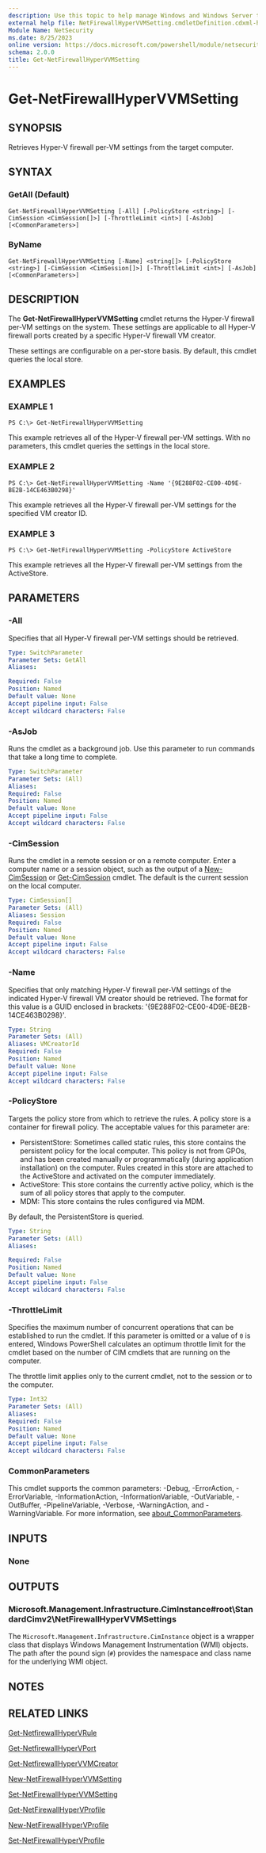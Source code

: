```yaml
---
description: Use this topic to help manage Windows and Windows Server technologies with Windows PowerShell.
external help file: NetFirewallHyperVVMSetting.cmdletDefinition.cdxml-help.xml
Module Name: NetSecurity
ms.date: 8/25/2023
online version: https://docs.microsoft.com/powershell/module/netsecurity/get-netfirewallhypervvmsetting?view=windowsserver2022-ps&wt.mc_id=ps-gethelp
schema: 2.0.0
title: Get-NetFirewallHyperVVMSetting
---
```


# Get-NetFirewallHyperVVMSetting

## SYNOPSIS
Retrieves Hyper-V firewall per-VM settings from the target computer.

## SYNTAX

### GetAll (Default)
```
Get-NetFirewallHyperVVMSetting [-All] [-PolicyStore <string>] [-CimSession <CimSession[]>] [-ThrottleLimit <int>] [-AsJob]  [<CommonParameters>]
```

### ByName
```
Get-NetFirewallHyperVVMSetting [-Name] <string[]> [-PolicyStore <string>] [-CimSession <CimSession[]>] [-ThrottleLimit <int>] [-AsJob]  [<CommonParameters>]
```

## DESCRIPTION

The **Get-NetFirewallHyperVVMSetting** cmdlet returns the Hyper-V firewall per-VM settings on the system. These settings are applicable to all Hyper-V firewall ports created by a specific Hyper-V firewall VM creator.


These settings are configurable on a per-store basis. By default, this cmdlet queries the local store.

## EXAMPLES

### EXAMPLE 1
```
PS C:\> Get-NetFirewallHyperVVMSetting
```

This example retrieves all of the Hyper-V firewall per-VM settings. With no parameters, this cmdlet queries the settings in the local store.


### EXAMPLE 2
```
PS C:\> Get-NetFirewallHyperVVMSetting -Name '{9E288F02-CE00-4D9E-BE2B-14CE463B0298}'
```

This example retrieves all the Hyper-V firewall per-VM settings for the specified VM creator ID.


### EXAMPLE 3
```
PS C:\> Get-NetFirewallHyperVVMSetting -PolicyStore ActiveStore
```

This example retrieves all the Hyper-V firewall per-VM settings from the ActiveStore.


## PARAMETERS

### -All
Specifies that all Hyper-V firewall per-VM settings should be retrieved.

```yaml
Type: SwitchParameter
Parameter Sets: GetAll
Aliases: 

Required: False
Position: Named
Default value: None
Accept pipeline input: False
Accept wildcard characters: False
```

### -AsJob
Runs the cmdlet as a background job. Use this parameter to run commands that take a long time to complete.

```yaml
Type: SwitchParameter
Parameter Sets: (All)
Aliases: 
Required: False
Position: Named
Default value: None
Accept pipeline input: False
Accept wildcard characters: False
```

### -CimSession
Runs the cmdlet in a remote session or on a remote computer.
Enter a computer name or a session object, such as the output of a [New-CimSession](https://go.microsoft.com/fwlink/p/?LinkId=227967) or [Get-CimSession](https://go.microsoft.com/fwlink/p/?LinkId=227966) cmdlet.
The default is the current session on the local computer.

```yaml
Type: CimSession[]
Parameter Sets: (All)
Aliases: Session
Required: False
Position: Named
Default value: None
Accept pipeline input: False
Accept wildcard characters: False
```

### -Name
Specifies that only matching Hyper-V firewall per-VM settings of the indicated Hyper-V firewall VM creator should be retrieved.
The format for this value is a GUID enclosed in brackets: '{9E288F02-CE00-4D9E-BE2B-14CE463B0298}'.

```yaml
Type: String
Parameter Sets: (All)
Aliases: VMCreatorId
Required: False
Position: Named
Default value: None
Accept pipeline input: False
Accept wildcard characters: False
```

### -PolicyStore
Targets the policy store from which to retrieve the rules. 
A policy store is a container for firewall policy. 
The acceptable values for this parameter are:
- PersistentStore: Sometimes called static rules, this store contains the persistent policy for the local computer.
This policy is not from GPOs, and has been created manually or programmatically (during application installation) on the computer.
Rules created in this store are attached to the ActiveStore and activated on the computer immediately. 
- ActiveStore: This store contains the currently active policy, which is the sum of all policy stores that apply to the computer.
- MDM: This store contains the rules configured via MDM.

By default, the PersistentStore is queried.

```yaml
Type: String
Parameter Sets: (All)
Aliases: 

Required: False
Position: Named
Default value: None
Accept pipeline input: False
Accept wildcard characters: False
```

### -ThrottleLimit
Specifies the maximum number of concurrent operations that can be established to run the cmdlet.
If this parameter is omitted or a value of `0` is entered, Windows PowerShell calculates an optimum throttle limit for the cmdlet based on the number of CIM cmdlets that are running on the computer.

The throttle limit applies only to the current cmdlet, not to the session or to the computer.

```yaml
Type: Int32
Parameter Sets: (All)
Aliases: 
Required: False
Position: Named
Default value: None
Accept pipeline input: False
Accept wildcard characters: False
```

### CommonParameters
This cmdlet supports the common parameters: -Debug, -ErrorAction, -ErrorVariable, -InformationAction, -InformationVariable, -OutVariable, -OutBuffer, -PipelineVariable, -Verbose, -WarningAction, and -WarningVariable. For more information, see [about_CommonParameters](https://go.microsoft.com/fwlink/?LinkID=113216).

## INPUTS

### None

## OUTPUTS

### Microsoft.Management.Infrastructure.CimInstance#root\StandardCimv2\NetFirewallHyperVVMSettings
The `Microsoft.Management.Infrastructure.CimInstance` object is a wrapper class that displays Windows Management Instrumentation (WMI) objects.
The path after the pound sign (`#`) provides the namespace and class name for the underlying WMI object.

## NOTES

## RELATED LINKS

[Get-NetfirewallHyperVRule](./Get-NetFirewallHyperVRule.md)

[Get-NetfirewallHyperVPort](./Get-NetFirewallHyperVPort.md)

[Get-NetfirewallHyperVVMCreator](./Get-NetFirewallHyperVVMCreator.md)

[New-NetFirewallHyperVVMSetting](./New-NetFirewallHyperVVMSetting.md)

[Set-NetFirewallHyperVVMSetting](./Set-NetFirewallHyperVVMSetting.md)

[Get-NetFirewallHyperVProfile](./Get-NetFirewallHyperVProfile.md)

[New-NetFirewallHyperVProfile](./New-NetFirewallHyperVProfile.md)

[Set-NetFirewallHyperVProfile](./Set-NetFirewallHyperVProfile.md)